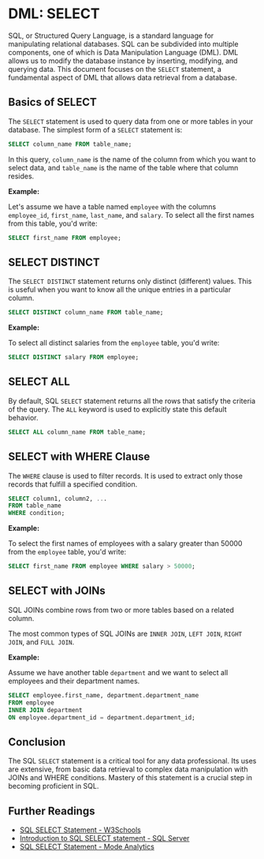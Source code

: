 # DML: SELECT

SQL, or Structured Query Language, is a standard language for manipulating relational databases. SQL can be subdivided into multiple components, one of which is Data Manipulation Language (DML). DML allows us to modify the database instance by inserting, modifying, and querying data. This document focuses on the `SELECT` statement, a fundamental aspect of DML that allows data retrieval from a database.

## Basics of SELECT

The `SELECT` statement is used to query data from one or more tables in your database. The simplest form of a `SELECT` statement is:

```sql
SELECT column_name FROM table_name;
```

In this query, `column_name` is the name of the column from which you want to select data, and `table_name` is the name of the table where that column resides.

**Example:**

Let's assume we have a table named `employee` with the columns `employee_id`, `first_name`, `last_name`, and `salary`. To select all the first names from this table, you'd write:

```sql
SELECT first_name FROM employee;
```

## SELECT DISTINCT

The `SELECT DISTINCT` statement returns only distinct (different) values. This is useful when you want to know all the unique entries in a particular column.

```sql
SELECT DISTINCT column_name FROM table_name;
```

**Example:**

To select all distinct salaries from the `employee` table, you'd write:

```sql
SELECT DISTINCT salary FROM employee;
```

## SELECT ALL

By default, SQL `SELECT` statement returns all the rows that satisfy the criteria of the query. The `ALL` keyword is used to explicitly state this default behavior.

```sql
SELECT ALL column_name FROM table_name;
```

## SELECT with WHERE Clause

The `WHERE` clause is used to filter records. It is used to extract only those records that fulfill a specified condition.

```sql
SELECT column1, column2, ...
FROM table_name
WHERE condition;
```

**Example:**

To select the first names of employees with a salary greater than 50000 from the `employee` table, you'd write:

```sql
SELECT first_name FROM employee WHERE salary > 50000;
```

## SELECT with JOINs

SQL JOINs combine rows from two or more tables based on a related column.

The most common types of SQL JOINs are `INNER JOIN`, `LEFT JOIN`, `RIGHT JOIN`, and `FULL JOIN`.

**Example:**

Assume we have another table `department` and we want to select all employees and their department names.

```sql
SELECT employee.first_name, department.department_name
FROM employee
INNER JOIN department
ON employee.department_id = department.department_id;
```

## Conclusion

The SQL `SELECT` statement is a critical tool for any data professional. Its uses are extensive, from basic data retrieval to complex data manipulation with JOINs and WHERE conditions. Mastery of this statement is a crucial step in becoming proficient in SQL.

## Further Readings

- [SQL SELECT Statement - W3Schools](https://www.w3schools.com/sql/sql_select.asp)
- [Introduction to SQL SELECT statement - SQL Server](https://docs.microsoft.com/en-us/sql/t-sql/queries/select-transact-sql)
- [SQL SELECT Statement - Mode Analytics](https://mode.com/sql-tutorial/sql-select-statement/)
